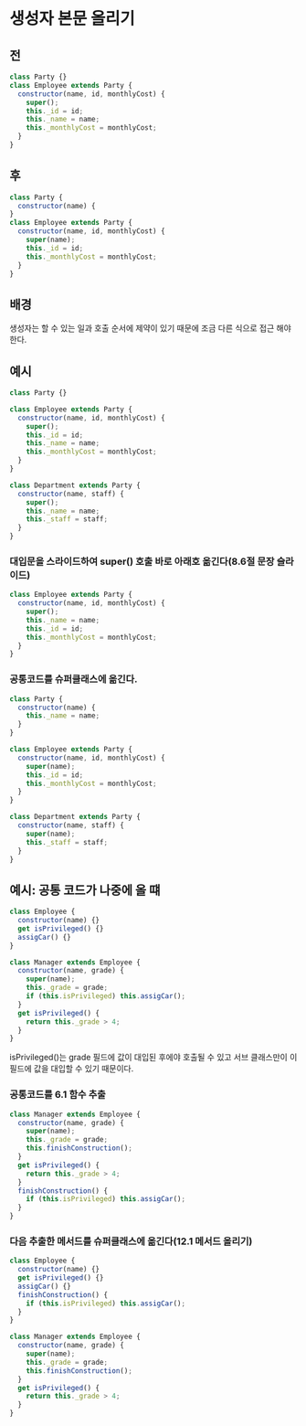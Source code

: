 # 생성자 본문 올리기

## 전

```javascript
class Party {}
class Employee extends Party {
  constructor(name, id, monthlyCost) {
    super();
    this._id = id;
    this._name = name;
    this._monthlyCost = monthlyCost;
  }
}
```

## 후

```javascript
class Party {
  constructor(name) {
}
class Employee extends Party {
  constructor(name, id, monthlyCost) {
    super(name);
    this._id = id;
    this._monthlyCost = monthlyCost;
  }
}
```

## 배경

생성자는 할 수 있는 일과 호출 순서에 제약이 있기 때문에 조금 다른 식으로 접근 해야한다.

## 예시

```javascript
class Party {}

class Employee extends Party {
  constructor(name, id, monthlyCost) {
    super();
    this._id = id;
    this._name = name;
    this._monthlyCost = monthlyCost;
  }
}

class Department extends Party {
  constructor(name, staff) {
    super();
    this._name = name;
    this._staff = staff;
  }
}
```

### 대입문을 스라이드하여 super() 호출 바로 아래호 옮긴다(8.6절 문장 슬라이드)

```javascript
class Employee extends Party {
  constructor(name, id, monthlyCost) {
    super();
    this._name = name;
    this._id = id;
    this._monthlyCost = monthlyCost;
  }
}
```

### 공통코드를 슈퍼클래스에 옮긴다.

```javascript
class Party {
  constructor(name) {
    this._name = name;
  }
}

class Employee extends Party {
  constructor(name, id, monthlyCost) {
    super(name);
    this._id = id;
    this._monthlyCost = monthlyCost;
  }
}

class Department extends Party {
  constructor(name, staff) {
    super(name);
    this._staff = staff;
  }
}
```

## 예시: 공통 코드가 나중에 올 떄

```javascript
class Employee {
  constructor(name) {}
  get isPrivileged() {}
  assigCar() {}
}

class Manager extends Employee {
  constructor(name, grade) {
    super(name);
    this._grade = grade;
    if (this.isPrivileged) this.assigCar();
  }
  get isPrivileged() {
    return this._grade > 4;
  }
}
```

isPrivileged()는 grade 필드에 값이 대입된 후에야 호출될 수 있고
서브 클래스만이 이 필드에 값을 대입할 수 있기 때문이다.

### 공통코드를 6.1 함수 추출

```javascript
class Manager extends Employee {
  constructor(name, grade) {
    super(name);
    this._grade = grade;
    this.finishConstruction();
  }
  get isPrivileged() {
    return this._grade > 4;
  }
  finishConstruction() {
    if (this.isPrivileged) this.assigCar();
  }
}
```

### 다음 추출한 메서드를 슈퍼클래스에 옮긴다(12.1 메서드 올리기)

```javascript
class Employee {
  constructor(name) {}
  get isPrivileged() {}
  assigCar() {}
  finishConstruction() {
    if (this.isPrivileged) this.assigCar();
  }
}

class Manager extends Employee {
  constructor(name, grade) {
    super(name);
    this._grade = grade;
    this.finishConstruction();
  }
  get isPrivileged() {
    return this._grade > 4;
  }
}
```

